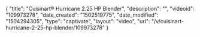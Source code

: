 {
    "title": "Cuisinart&reg; Hurricane 2.25 HP Blender",
    "description": "",
    "videoid": "109973278",
    "date_created": "1502519775",
    "date_modified": "1504294305",
    "type": "captivate",
    "layout": "video",
    "url": "\/v\/cuisinart-hurricane-2-25-hp-blender\/109973278"
}